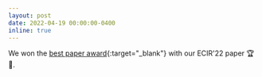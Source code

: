 ```yaml
---
layout: post
date: 2022-04-19 00:00:00-0400
inline: true
---
```


We won the [best paper award](https://twitter.com/_Guz_/status/1513975853398597635){:target="_blank"} with our ECIR'22 paper 🏆 🎉.